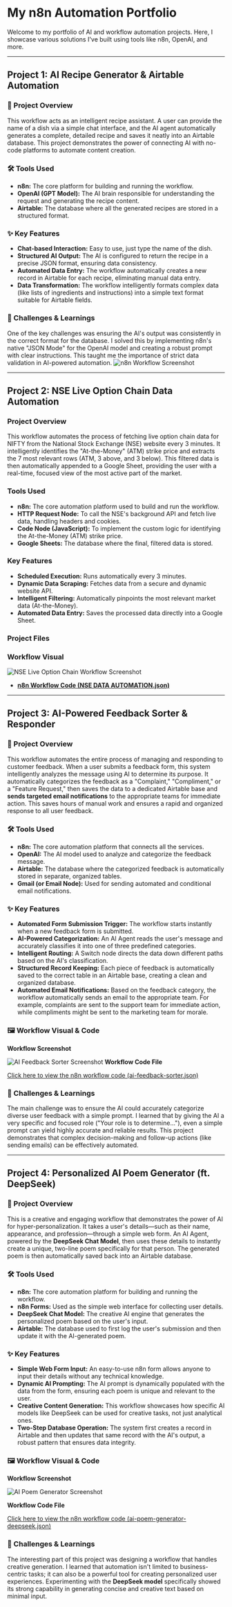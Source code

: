 # My n8n Automation Portfolio

Welcome to my portfolio of AI and workflow automation projects. Here, I showcase various solutions I've built using tools like n8n, OpenAI, and more.

---

## Project 1: AI Recipe Generator & Airtable Automation

### 📝 Project Overview
This workflow acts as an intelligent recipe assistant. A user can provide the name of a dish via a simple chat interface, and the AI agent automatically generates a complete, detailed recipe and saves it neatly into an Airtable database. This project demonstrates the power of connecting AI with no-code platforms to automate content creation.

### 🛠️ Tools Used
* **n8n:** The core platform for building and running the workflow.
* **OpenAI (GPT Model):** The AI brain responsible for understanding the request and generating the recipe content.
* **Airtable:** The database where all the generated recipes are stored in a structured format.

### ✨ Key Features
* **Chat-based Interaction:** Easy to use, just type the name of the dish.
* **Structured AI Output:** The AI is configured to return the recipe in a precise JSON format, ensuring data consistency.
* **Automated Data Entry:** The workflow automatically creates a new record in Airtable for each recipe, eliminating manual data entry.
* **Data Transformation:** The workflow intelligently formats complex data (like lists of ingredients and instructions) into a simple text format suitable for Airtable fields.

### 🧠 Challenges & Learnings
One of the key challenges was ensuring the AI's output was consistently in the correct format for the database. I solved this by implementing n8n's native "JSON Mode" for the OpenAI model and creating a robust prompt with clear instructions. This taught me the importance of strict data validation in AI-powered automation.
![n8n Workflow Screenshot](https://raw.githubusercontent.com/rvmakvana1/n8n-automation-portfolio/refs/heads/main/Screenshot%202025-10-08%20213456.png)


---

## Project 2: NSE Live Option Chain Data Automation

### Project Overview
This workflow automates the process of fetching live option chain data for NIFTY from the National Stock Exchange (NSE) website every 3 minutes. It intelligently identifies the "At-the-Money" (ATM) strike price and extracts the 7 most relevant rows (ATM, 3 above, and 3 below). This filtered data is then automatically appended to a Google Sheet, providing the user with a real-time, focused view of the most active part of the market.

### Tools Used
* **n8n:** The core automation platform used to build and run the workflow.
* **HTTP Request Node:** To call the NSE's background API and fetch live data, handling headers and cookies.
* **Code Node (JavaScript):** To implement the custom logic for identifying the At-the-Money (ATM) strike price.
* **Google Sheets:** The database where the final, filtered data is stored.

### Key Features
* **Scheduled Execution:** Runs automatically every 3 minutes.
* **Dynamic Data Scraping:** Fetches data from a secure and dynamic website API.
* **Intelligent Filtering:** Automatically pinpoints the most relevant market data (At-the-Money).
* **Automated Data Entry:** Saves the processed data directly into a Google Sheet.

### Project Files
### Workflow Visual
![NSE Live Option Chain Workflow Screenshot](https://github.com/rvmakvana1/n8n-automation-portfolio/blob/main/NSE%20DATA%20.png)
* [**n8n Workflow Code (NSE DATA AUTOMATION.json)**](./NSE%20DATA%20AUTOMATION.json)


---

## Project 3: AI-Powered Feedback Sorter & Responder

### 📝 Project Overview
This workflow automates the entire process of managing and responding to customer feedback. When a user submits a feedback form, this system intelligently analyzes the message using AI to determine its purpose. It automatically categorizes the feedback as a "Complaint," "Compliment," or a "Feature Request," then saves the data to a dedicated Airtable base and **sends targeted email notifications** to the appropriate teams for immediate action. This saves hours of manual work and ensures a rapid and organized response to all user feedback.

### 🛠️ Tools Used
* **n8n:** The core automation platform that connects all the services.
* **OpenAI:** The AI model used to analyze and categorize the feedback message.
* **Airtable:** The database where the categorized feedback is automatically stored in separate, organized tables.
* **Gmail (or Email Node):** Used for sending automated and conditional email notifications.

### ✨ Key Features
* **Automated Form Submission Trigger:** The workflow starts instantly when a new feedback form is submitted.
* **AI-Powered Categorization:** An AI Agent reads the user's message and accurately classifies it into one of three predefined categories.
* **Intelligent Routing:** A Switch node directs the data down different paths based on the AI's classification.
* **Structured Record Keeping:** Each piece of feedback is automatically saved to the correct table in an Airtable base, creating a clean and organized database.
* **Automated Email Notifications:** Based on the feedback category, the workflow automatically sends an email to the appropriate team. For example, complaints are sent to the support team for immediate action, while compliments might be sent to the marketing team for morale.

### 🖼️ Workflow Visual & Code

**Workflow Screenshot**

![AI Feedback Sorter Screenshot](https://raw.githubusercontent.com/rvmakvana1/n8n-automation-portfolio/main/ai-feedback-sorter-screenshot.png)
**Workflow Code File**

[Click here to view the n8n workflow code (ai-feedback-sorter.json)](https://github.com/rvmakvana1/n8n-automation-portfolio/blob/main/ai-feedback-sorter.json)
### 🧠 Challenges & Learnings
The main challenge was to ensure the AI could accurately categorize diverse user feedback with a simple prompt. I learned that by giving the AI a very specific and focused role ("Your role is to determine..."), even a simple prompt can yield highly accurate and reliable results. This project demonstrates that complex decision-making and follow-up actions (like sending emails) can be effectively automated.


---

## Project 4: Personalized AI Poem Generator (ft. DeepSeek)

### 📝 Project Overview
This is a creative and engaging workflow that demonstrates the power of AI for hyper-personalization. It takes a user's details—such as their name, appearance, and profession—through a simple web form. An AI Agent, powered by the **DeepSeek Chat Model**, then uses these details to instantly create a unique, two-line poem specifically for that person. The generated poem is then automatically saved back into an Airtable database.

### 🛠️ Tools Used
* **n8n:** The core automation platform for building and running the workflow.
* **n8n Forms:** Used as the simple web interface for collecting user details.
* **DeepSeek Chat Model:** The creative AI engine that generates the personalized poem based on the user's input.
* **Airtable:** The database used to first log the user's submission and then update it with the AI-generated poem.

### ✨ Key Features
* **Simple Web Form Input:** An easy-to-use n8n form allows anyone to input their details without any technical knowledge.
* **Dynamic AI Prompting:** The AI prompt is dynamically populated with the data from the form, ensuring each poem is unique and relevant to the user.
* **Creative Content Generation:** This workflow showcases how specific AI models like DeepSeek can be used for creative tasks, not just analytical ones.
* **Two-Step Database Operation:** The system first creates a record in Airtable and then updates that same record with the AI's output, a robust pattern that ensures data integrity.

### 🖼️ Workflow Visual & Code

**Workflow Screenshot**

![AI Poem Generator Screenshot](https://github.com/rvmakvana1/n8n-automation-portfolio/blob/main/ai-personalized-poem-generator-screenshot.png?raw=true])

**Workflow Code File**

[Click here to view the n8n workflow code (ai-poem-generator-deepseek.json)](https://github.com/rvmakvana1/n8n-automation-portfolio/blob/main/ai-personalized-poem-generator.json)
### 🧠 Challenges & Learnings
The interesting part of this project was designing a workflow that handles creative generation. I learned that automation isn't limited to business-centric tasks; it can also be a powerful tool for creating personalized user experiences. Experimenting with the **DeepSeek model** specifically showed its strong capability in generating concise and creative text based on minimal input.
